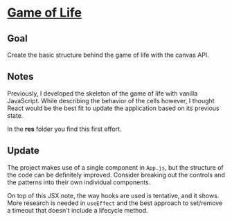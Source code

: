 # [Game of Life](https://codepen.io/borntofrappe/full/xxbKgMQ)

## Goal

Create the basic structure behind the game of life with the canvas API.

## Notes

Previously, I developed the skeleton of the game of life with vanilla JavaScript. While describing the behavior of the cells however, I thought React would be the best fit to update the application based on its previous state.

In the **res** folder you find this first effort.

## Update

The project makes use of a single component in `App.js`, but the structure of the code can be definitely improved. Consider breaking out the controls and the patterns into their own individual components.

On top of this JSX note, the way hooks are used is tentative, and it shows. More research is needed in `useEffect` and the best approach to set/remove a timeout that doesn't include a lifecycle method.
